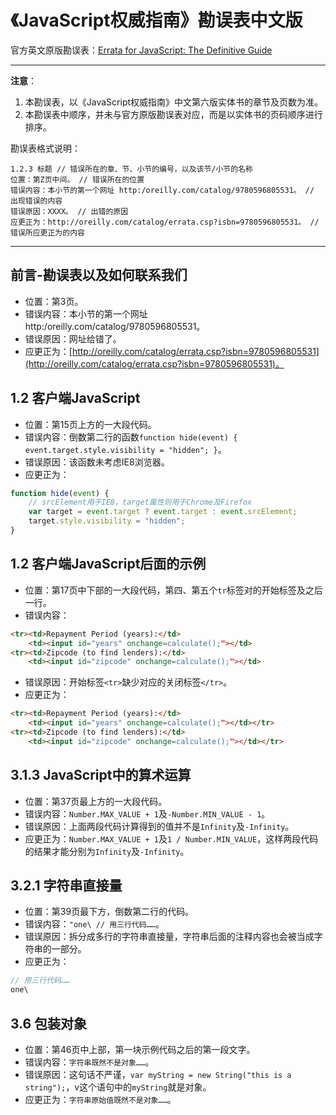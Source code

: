 # 《JavaScript权威指南》勘误表中文版

官方英文原版勘误表：[Errata for JavaScript: The Definitive Guide](http://www.oreilly.com/catalog/errata.csp?isbn=9780596805531)

---

**注意**：

1. 本勘误表，以《JavaScript权威指南》中文第六版实体书的章节及页数为准。
1. 本勘误表中顺序，并未与官方原版勘误表对应，而是以实体书的页码顺序进行排序。

勘误表格式说明：

```text
1.2.3 标题 // 错误所在的章、节、小节的编号，以及该节/小节的名称
位置：第Z页中间。 // 错误所在的位置
错误内容：本小节的第一个网址 http:/oreilly.com/catalog/9780596805531。 // 出现错误的内容
错误原因：XXXX。 // 出错的原因
应更正为：http://oreilly.com/catalog/errata.csp?isbn=9780596805531。 // 错误所应更正为的内容
```

---

## 前言-勘误表以及如何联系我们

- 位置：第3页。
- 错误内容：本小节的第一个网址 http:/oreilly.com/catalog/9780596805531。
- 错误原因：网址给错了。
- 应更正为：[http://oreilly.com/catalog/errata.csp?isbn=9780596805531](http://oreilly.com/catalog/errata.csp?isbn=9780596805531)。

## 1.2 客户端JavaScript

- 位置：第15页上方的一大段代码。
- 错误内容：倒数第二行的函数`function hide(event) { event.target.style.visibility = "hidden"; }`。
- 错误原因：该函数未考虑IE8浏览器。
- 应更正为：

```js
function hide(event) {
    // srcElement用于IE8，target属性则用于Chrome及Firefox
    var target = event.target ? event.target : event.srcElement;
    target.style.visibility = "hidden";
}
```

## 1.2 客户端JavaScript后面的示例

- 位置：第17页中下部的一大段代码，第四、第五个`tr`标签对的开始标签及之后一行。
- 错误内容：

```html
<tr><td>Repayment Period (years):</td>
    <td><input id="years" onchange=calculate();"></td>
<tr><td>Zipcode (to find lenders):</td>
    <td><input id="zipcode" onchange=calculate();"></td>
```

- 错误原因：开始标签`<tr>`缺少对应的关闭标签`</tr>`。
- 应更正为：

```html
<tr><td>Repayment Period (years):</td>
    <td><input id="years" onchange=calculate();"></td></tr>
<tr><td>Zipcode (to find lenders):</td>
    <td><input id="zipcode" onchange=calculate();"></td></tr>
```

## 3.1.3 JavaScript中的算术运算

- 位置：第37页最上方的一大段代码。
- 错误内容：`Number.MAX_VALUE + 1`及`-Number.MIN_VALUE - 1`。
- 错误原因：上面两段代码计算得到的值并不是`Infinity`及`-Infinity`。
- 应更正为：`Number.MAX_VALUE + 1`及`1 / Number.MIN_VALUE`，这样两段代码的结果才能分别为`Infinity`及`-Infinity`。

## 3.2.1 字符串直接量

- 位置：第39页最下方，倒数第二行的代码。
- 错误内容：`"one\ // 用三行代码……`。
- 错误原因：拆分成多行的字符串直接量，字符串后面的注释内容也会被当成字符串的一部分。
- 应更正为：

```js
// 用三行代码……
one\
```

## 3.6 包装对象

- 位置：第46页中上部，第一块示例代码之后的第一段文字。
- 错误内容：`字符串既然不是对象……`。
- 错误原因：这句话不严谨，`var myString = new String("this is a string");`，v这个语句中的`myString`就是对象。
- 应更正为：`字符串原始值既然不是对象……`。